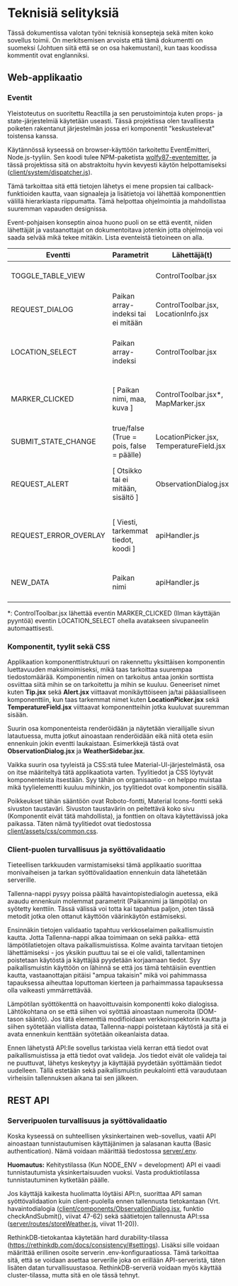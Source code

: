 # Teknisiä selityksiä

Tässä dokumentissa valotan työni teknisiä konsepteja sekä miten koko sovellus toimii. On merkitsemisen arvoista että tämä dokumentti on suomeksi (Johtuen siitä että se on osa hakemustani), kun taas koodissa kommentit ovat englanniksi.

## Web-applikaatio

### Eventit

Yleistoteutus on suoritettu Reactilla ja sen perustoimintoja kuten props- ja state-järjestelmiä käytetään useasti. Tässä projektissa olen tavallisesta poiketen rakentanut järjestelmän jossa eri komponentit "keskustelevat" toistensa kanssa.

Käytännössä kyseessä on browser-käyttöön tarkoitettu EventEmitteri, Node.js-tyyliin. Sen koodi tulee NPM-paketista [wolfy87-eventemitter](https://npmjs.com/wolfy87-eventemitter), ja tässä projektissa sitä on abstraktoitu hyvin kevyesti käytön helpottamiseksi ([client/system/dispatcher.js](client/system/dispatcher.js)).

Tämä tarkoittaa sitä että tietojen lähetys ei mene propsien tai callback-funktioiden kautta, vaan signaaleja ja lisätietoja voi lähettää komponenttien välillä hierarkiasta riippumatta. Tämä helpottaa ohjelmointia ja mahdollistaa suuremman vapauden designissa.

Event-pohjaisen konseptin ainoa huono puoli on se että eventit, niiden lähettäjät ja vastaanottajat on dokumentoitava jotenkin jotta ohjelmoija voi saada selvää mikä tekee mitäkin. Lista eventeistä tietoineen on alla.

| Eventti | Parametrit | Lähettäjä(t) | Vastaanottaja(t) | Tarkoitus |
| ------- | ---------- | ------------ | ---------------- | --------- |
| TOGGLE\_TABLE\_VIEW | | ControlToolbar.jsx | Map.jsx, WeatherTable.jsx, Main.jsx | Vaihtaa kartta- ja taulukkotilan välillä. |
| REQUEST_DIALOG | Paikan array-indeksi tai ei mitään | ControlToolbar.jsx, LocationInfo.jsx | ObservationDialog.jsx | Avaa dialogin säähavainnon kirjaamiseen. |
| LOCATION_SELECT | Paikan array-indeksi | ControlToolbar.jsx | Map.jsx | Muuttaa kartan keskusta valitun havaintopisteen perusteella. |
| MARKER_CLICKED | [ Paikan nimi, maa, kuva ] | ControlToolbar.jsx*, MapMarker.jsx | WeatherSidebar.jsx | Avaa ja sulkee sivupaneelin jossa havaintopisteen tiedot ovat. |
| SUBMIT\_STATE\_CHANGE | true/false (True = pois, false = päälle) | LocationPicker.jsx, TemperatureField.jsx | ObservationDialog.jsx | Vaihtaa Tallenna-napin tilaa. |
| REQUEST_ALERT | [ Otsikko tai ei mitään, sisältö ] | ObservationDialog.jsx | Alert.jsx | Näyttää geneerisen alertin jos jokin menee vikaan applikaatiossa. |
| REQUEST\_ERROR\_OVERLAY | [ Viesti, tarkemmat tiedot, koodi ] | apiHandler.js | ErrorOverlay.jsx | Näyttää dialogin jota ei voi sulkea. Tarkoitettu suuriin virheisiin. |
| NEW_DATA | Paikan nimi | apiHandler.js | WeatherTable.jsx, LocationInfo.jsx | Ilmoittaa että uutta tietoa on vastaanotettu API:sta. |

*: ControlToolbar.jsx lähettää eventin MARKER\_CLICKED (Ilman käyttäjän pyyntöä) eventin LOCATION\_SELECT ohella avatakseen sivupaneelin automaattisesti.

### Komponentit, tyylit sekä CSS

Applikaation komponenttistruktuuri on rakennettu yksittäisen komponentin luettavuuden maksimoimiseksi, mikä taas tarkoittaa suurempaa tiedostomäärää. Komponentin nimen on tarkoitus antaa jonkin sorttista osviittaa siitä mihin se on tarkoitettu ja mihin se kuuluu. Geneeriset nimet kuten **Tip.jsx** sekä **Alert.jsx** viittaavat monikäyttöiseen ja/tai pääasialliseen komponenttiin, kun taas tarkemmat nimet kuten **LocationPicker.jsx** sekä **TemperatureField.jsx** viittaavat komponentteihin jotka kuuluvat suuremman sisään.

Suurin osa komponenteista renderöidään ja näytetään vierailijalle sivun latautuessa, mutta jotkut ainoastaan renderöidään eikä niitä oteta esiin ennenkuin jokin eventti laukaistaan. Esimerkkejä tästä ovat **ObservationDialog.jsx** ja **WeatherSidebar.jsx**.

Vaikka suurin osa tyyleistä ja CSS:stä tulee Material-UI-järjestelmästä, osa on itse määriteltyä tätä applikaatiota varten. Tyylitiedot ja CSS löytyvät komponenteista itsestään. Syy tähän on organisaatio - on helppo muistaa mikä tyylielementti kuuluu mihinkin, jos tyylitiedot ovat komponentin sisällä.

Poikkeukset tähän sääntöön ovat Roboto-fontti, Material Icons-fontti sekä sivuston taustaväri. Sivuston taustavärin on peitettävä koko sivu (Komponentit eivät tätä mahdollista), ja fonttien on oltava käytettävissä joka paikassa. Täten nämä tyylitiedot ovat tiedostossa [client/assets/css/common.css](client/assets/css/common.css).

### Client-puolen turvallisuus ja syöttövalidaatio

Tieteellisen tarkkuuden varmistamiseksi tämä applikaatio suorittaa monivaiheisen ja tarkan syöttövalidaation ennenkuin data lähetetään serverille.

Tallenna-nappi pysyy poissa päältä havaintopistedialogin auetessa, eikä avaudu ennenkuin molemmat parametrit (Paikannimi ja lämpötila) on syötetty kenttiin. Tässä välissä voi totta kai tapahtua paljon, joten tässä metodit jotka olen ottanut käyttöön väärinkäytön estämiseksi.

Ensinnäkin tietojen validaatio tapahtuu verkkoselaimen paikallismuistin kautta. Jotta Tallenna-nappi alkaa toimimaan on sekä paikka- että lämpötilatietojen oltava paikallismuistissa. Kolme avainta tarvitaan tietojen lähettämiseksi - jos yksikin puuttuu tai se ei ole validi, tallentaminen poistetaan käytöstä ja käyttäjää pyydetään korjaamaan tiedot. Syy paikallismuistin käyttöön on lähinnä se että jos tämä tehtäisiin eventtien kautta, vastaanottajan pitäisi "ampua takaisin" mikä voi pahimmassa tapauksessa aiheuttaa loputtoman kierteen ja parhaimmassa tapauksessa olla vaikeasti ymmärrettävää.

Lämpötilan syöttökenttä on haavoittuvaisin komponentti koko dialogissa. Lähtökohtana on se että siihen voi syöttää ainoastaan numeroita (DOM-tason sääntö). Jos tätä elementtiä modifioidaan verkkoinspektorin kautta ja siihen syötetään viallista dataa, Tallenna-nappi poistetaan käytöstä ja sitä ei avata ennenkuin kenttään syötetään oikeanlaista dataa.

Ennen lähetystä API:lle sovellus tarkistaa vielä kerran että tiedot ovat paikallismuistissa ja että tiedot ovat valideja. Jos tiedot eivät ole valideja tai ne puuttuvat, lähetys keskeytyy ja käyttäjää pyydetään syöttämään tiedot uudelleen. Tällä estetään sekä paikallismuistin peukalointi että varaudutaan virheisiin tallennuksen aikana tai sen jälkeen.

## REST API

### Serveripuolen turvallisuus ja syöttövalidaatio

Koska kyseessä on suhteellisen yksinkertainen web-sovellus, vaatii API ainoastaan tunnistautumisen käyttäjänimen ja salasanan kautta (Basic authentication). Nämä voidaan määrittää tiedostossa [server/.env](server/.env.example).

**Huomautus:** Kehitystilassa (Kun NODE_ENV = development) API ei vaadi tunnistautumista yksinkertaisuuden vuoksi. Vasta produktiotilassa tunnistautuminen kytketään päälle.

Jos käyttäjä kaikesta huolimatta löytäisi API:n, suorittaa API saman syöttövalidaation kuin client-puolella ennen tallennusta tietokantaan (Vrt. havaintodialogia ([client/components/ObservationDialog.jsx](client/components/ObservationDialog.jsx), funktio checkAndSubmit(), viivat 47-62) sekä säätietojen tallennusta API:ssa ([server/routes/storeWeather.js](server/routes/storeWeather.js), viivat 11-20)).

RethinkDB-tietokantaa käytetään hard durability-tilassa (https://rethinkdb.com/docs/consistency/#settings). Lisäksi sille voidaan määrittää erillinen osoite serverin .env-konfiguraatiossa. Tämä tarkoittaa sitä, että se voidaan asettaa serverille joka on erillään API-serveristä, täten lisäten datan turvallisuustasoa. RethinkDB-serveriä voidaan myös käyttää cluster-tilassa, mutta sitä en ole tässä tehnyt.
